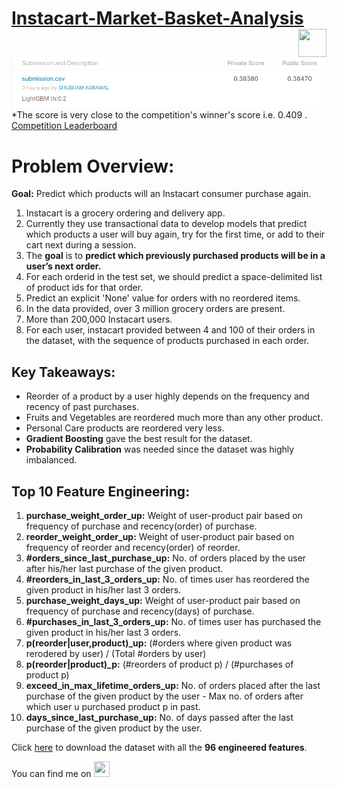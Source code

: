 # [Instacart-Market-Basket-Analysis](https://www.kaggle.com/c/instacart-market-basket-analysis/)  <a href="https://www.linkedin.com/in/me-shubham-agrawal"> <img src="https://upload.wikimedia.org/wikipedia/commons/thumb/c/ca/LinkedIn_logo_initials.png/768px-LinkedIn_logo_initials.png" width="45" height="45" align="right" /></a>

![Best F1-Score](https://github.com/shubhamscifi/Instacart-Market-Basket-Analysis/blob/main/Best%20F1-Score.png)
  *The score is very close to the competition's winner's score i.e. 0.409 . [Competition Leaderboard](https://www.kaggle.com/c/instacart-market-basket-analysis/leaderboard)

# **Problem Overview:**

**Goal:** Predict which products will an Instacart consumer purchase again.

1. Instacart is a grocery ordering and delivery app.
2.   Currently they use transactional data to develop models that predict which products a user will buy again, try for the first time, or add to their cart next during a session.
3.    The **goal** is to **predict which previously purchased products will be in a user’s next order.**
4. For each orderid in the test set, we should predict a space-delimited list of product ids for that order.
5. Predict an explicit 'None' value for orders with no reordered items.
6. In the data provided, over 3 million grocery orders are present.
7. More than 200,000 Instacart users.
8. For each user, instacart provided between 4 and 100 of their orders in the dataset, with the sequence of products purchased in each order.

## Key Takeaways:
- Reorder of a product by a user highly depends on the frequency and recency of past purchases.
- Fruits and Vegetables are reordered much more than any other product.
- Personal Care products are reordered very less.
- **Gradient Boosting** gave the best result for the dataset.
- **Probability Calibration** was needed since the dataset was highly imbalanced.

## Top 10 Feature Engineering:
1. **purchase_weight_order_up:** Weight of user-product pair based on frequency of purchase and recency(order) of purchase.
2. **reorder_weight_order_up:** Weight of user-product pair based on frequency of reorder and recency(order) of reorder.
3. **#orders_since_last_purchase_up:** No. of orders placed by the user after his/her last purchase of the given product.
4. **#reorders_in_last_3_orders_up:** No. of times user has reordered the given product in his/her last 3 orders.
5. **purchase_weight_days_up:** Weight of user-product pair based on frequency of purchase and recency(days) of purchase.
6. **#purchases_in_last_3_orders_up:** No. of times user has purchased the given product in his/her last 3 orders.
7. **p(reorder|user,product)_up:** (#orders where given product was rerodered by user) / (Total #orders by user)
8. **p(reorder|product)_p:** (#reorders of product p) / (#purchases of product p)
9. **exceed_in_max_lifetime_orders_up:** No. of orders placed after the last purchase of the given product by the user - Max no. of orders after which user u purchased product p in past.
10. **days_since_last_purchase_up:** No. of days passed after the last purchase of the given product by the user.

Click [here](https://www.kaggle.com/dataset/e3851032f9eb1cae54f06fc256d7608a5ea6629c4a55438458e75bb220c56494) to download the dataset with all the **96 engineered features**.

You can find me on
<a href="https://www.linkedin.com/in/me-shubham-agrawal"> <img src="https://upload.wikimedia.org/wikipedia/commons/thumb/c/ca/LinkedIn_logo_initials.png/768px-LinkedIn_logo_initials.png" width="25" height="25" /></a>
